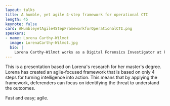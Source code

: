 ```yaml
---
layout: talks
title: A humble, yet agile 4-step framework for operational CTI
length: 45
keynote: false
card: AHumbleyetAgile4StepFrameworkforOperationalCTI.png
speakers:
- name: Lorena Carthy-Wilmot
  image: LorenaCarthy-Wilmot.jpg
  bio: |
    Lorena Carthy-Wilmot works as a Digital Forensics Investigator at PwC in Oslo, Norway. She is currently researching for a master's degree in Cyber Security at the Teesside University in Middlesbrough, UK. She is interested in everything-forensics, cyber threat intelligence, learning new skills and cats and dogs, of course.    
---
```

This is a presentation based on Lorena's research for her master's degree. Lorena has created an agile-focused framework that is based on only 4 steps for turning intelligence into action. This means that by applying the framework, deferenders can focus on identifying the threat to understand the outcomes.

Fast and easy; agile.
